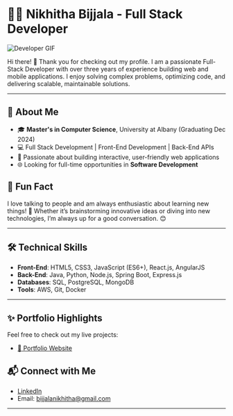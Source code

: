 # 👩‍💻 Nikhitha Bijjala - Full Stack Developer 

![Developer GIF](https://media.giphy.com/media/L1R1tvI9svkIWwpVYr/giphy.gif)

Hi there! 👋 Thank you for checking out my profile. I am a passionate Full-Stack Developer with over three years of experience building web and mobile applications. I enjoy solving complex problems, optimizing code, and delivering scalable, maintainable solutions.

---

## 🚀 About Me
- 🎓 **Master's in Computer Science**, University at Albany (Graduating Dec 2024)
- 💻 Full Stack Development | Front-End Development | Back-End APIs
- 🌟 Passionate about building interactive, user-friendly web applications
- 🌐 Looking for full-time opportunities in **Software Development**
  
## 🎯 Fun Fact
I love talking to people and am always enthusiastic about learning new things! 🌟 Whether it’s brainstorming innovative ideas or diving into new technologies, I’m always up for a good conversation. 😊

---

## 🛠️ Technical Skills

- **Front-End**: HTML5, CSS3, JavaScript (ES6+), React.js, AngularJS
- **Back-End**: Java, Python, Node.js, Spring Boot, Express.js
- **Databases**: SQL, PostgreSQL, MongoDB
- **Tools**: AWS, Git, Docker

---

## ✨ Portfolio Highlights
Feel free to check out my live projects:
- [💼 Portfolio Website](https://nikhitha-portfolio.vercel.app/#/) 

## 📬 Connect with Me


- [LinkedIn](https://www.linkedin.com/in/nikhitha-bijjala)
- Email: bijjalanikhitha@gmail.com

---
